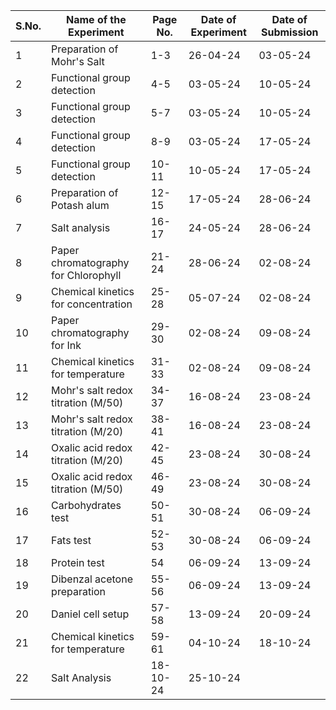 | S.No. | Name of the Experiment                        | Page No. | Date of Experiment | Date of Submission |
|-------|------------------------------------------------|----------|--------------------|--------------------|
| 1     | Preparation of Mohr's Salt                     | 1-3      | 26-04-24           | 03-05-24           |
| 2     | Functional group detection                     | 4-5      | 03-05-24           | 10-05-24           |
| 3     | Functional group detection                     | 5-7      | 03-05-24           | 10-05-24           |
| 4     | Functional group detection                     | 8-9      | 03-05-24           | 17-05-24           |
| 5     | Functional group detection                     | 10-11    | 10-05-24           | 17-05-24           |
| 6     | Preparation of Potash alum                     | 12-15    | 17-05-24           | 28-06-24           |
| 7     | Salt analysis                                  | 16-17    | 24-05-24           | 28-06-24           |
| 8     | Paper chromatography for Chlorophyll           | 21-24    | 28-06-24           | 02-08-24           |
| 9     | Chemical kinetics for concentration            | 25-28    | 05-07-24           | 02-08-24           |
| 10    | Paper chromatography for Ink                   | 29-30    | 02-08-24           | 09-08-24           |
| 11    | Chemical kinetics for temperature              | 31-33    | 02-08-24           | 09-08-24           |
| 12    | Mohr's salt redox titration (M/50)             | 34-37    | 16-08-24           | 23-08-24           |
| 13    | Mohr's salt redox titration (M/20)             | 38-41    | 16-08-24           | 23-08-24           |
| 14    | Oxalic acid redox titration (M/20)             | 42-45    | 23-08-24           | 30-08-24           |
| 15    | Oxalic acid redox titration (M/50)             | 46-49    | 23-08-24           | 30-08-24           |
| 16    | Carbohydrates test                             | 50-51    | 30-08-24           | 06-09-24           |
| 17    | Fats test                                      | 52-53    | 30-08-24           | 06-09-24           |
| 18    | Protein test                                   | 54       | 06-09-24           | 13-09-24           |
| 19    | Dibenzal acetone preparation                   | 55-56    | 06-09-24           | 13-09-24           |
| 20    | Daniel cell setup                              | 57-58    | 13-09-24           | 20-09-24           |
| 21    | Chemical kinetics for temperature              | 59-61    | 04-10-24           | 18-10-24           |
| 22 | Salt Analysis | 18-10-24 | 25-10-24 | 